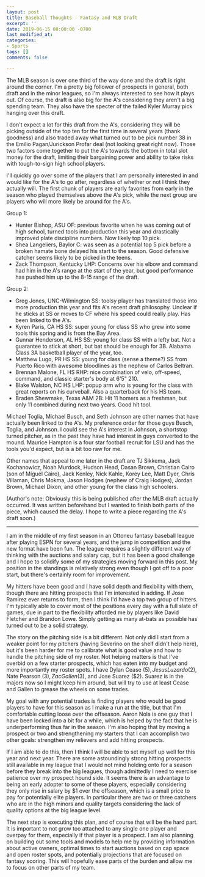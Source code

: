 ```yaml
---
layout: post
title: Baseball Thoughts - Fantasy and MLB Draft
excerpt: ''
date: 2019-06-15 00:00:00 -0700
last_modified_at: 
categories:
- Sports
tags: []
comments: false

---
```

The MLB season is over one third of the way done and the draft is right around the corner. I'm a pretty big follower of prospects in general, both draft and in the minor leagues, so I'm always interested to see how it plays out. Of course, the draft is also big for the A's considering they aren't a big spending team. They also have the specter of the failed Kyler Murray pick hanging over this draft.

I don't expect a lot for this draft from the A's, considering they will be picking outside of the top ten for the first time in several years (thank goodness) and also traded away what turned out to be pick number 38 in the Emilio Pagan/Jurickson Profar deal (not looking great right now). Those two factors come together to put the A's towards the bottom in total slot money for the draft, limiting their bargaining power and ability to take risks with tough-to-sign high school players.

I'll quickly go over some of the players that I am personally interested in and would like for the A's to go after, regardless of whether or not I think they actually will. The first chunk of players are early favorites from early in the season who played themselves above the A's pick, while the next group are players who will more likely be around for the A's.

Group 1:

* Hunter Bishop, ASU OF: previous favorite when he was coming out of high school, turned tools into production this year and drastically improved plate discipline numbers. Now likely top 10 pick.
* Shea Langeliers, Baylor C: was seen as a potential top 5 pick before a broken hamate bone delayed his start to the season. Good defensive catcher seems likely to be picked in the teens.
* Zack Thompson, Kentucky LHP: Concerns over his elbow and command had him in the A's range at the start of the year, but good performance has pushed him up to the 8-15 range of the draft.

Group 2:

* Greg Jones, UNC-Wilmington SS: toolsy player has translated those into more production this year and fits A's recent draft philosophy. Unclear if he sticks at SS or moves to CF where his speed could really play. Has been linked to the A's.
* Kyren Paris, CA HS SS: super young for class SS who grew into some tools this spring and is from the Bay Area.
* Gunnar Henderson, AL HS SS: young for class SS with a lefty bat. Not a guarantee to stick at short, but bat should be enough for 3B. Alabama Class 3A basketball player of the year, too.
* Matthew Lugo, PR HS SS: young for class (sense a theme?) SS from Puerto Rico with awesome bloodlines as the nephew of Carlos Beltran.
* Brennan Malone, FL HS RHP: nice combination of velo, off-speed, command, and classic starter's body at 6'5" 210.
* Blake Walston, NC HS LHP: popup arm who is young for the class with great reports on his curveball. Also a quarterback for his HS team.
* Braden Shewmake, Texas A&M 2B: Hit 11 homers as a freshman, but only 11 combined during next two years. Good hit tool.

Michael Toglia, Michael Busch, and Seth Johnson are other names that have actually been linked to the A's. My preference order for those guys Busch, Toglia, and Johnson. I could see the A's interest in Johnson, a shortstop turned pitcher, as in the past they have had interest in guys converted to the mound. Maurice Hampton is a four star football recruit for LSU and has the tools you'd expect, but is a bit too raw for me.

Other names that appeal to me later in the draft are TJ Sikkema, Jack Kochanowicz, Noah Murdock, Hudson Head, Dasan Brown, Christian Cairo (son of Miguel Cairo), Jack Kenley, Nick Kahle, Korey Lee, Matt Dyer, Chris Villaman, Chris Mokma, Jason Hodges (nephew of Craig Hodges), Jordan Brown, Michael Dixon, and other young for the class high schoolers. 

(Author's note: Obviously this is being published after the MLB draft actually occurred. It was written beforehand but I wanted to finish both parts of the piece, which caused the delay. I hope to write a piece regarding the A's draft soon.)

***

I am in the middle of my first season in an Ottoneu fantasy baseball league after playing ESPN for several years, and the jump in competition and the new format have been fun. The league requires a slightly different way of thinking with the auctions and salary cap, but it has been a good challenge and I hope to solidify some of my strategies moving forward in this post. My position in the standings is relatively strong even though I got off to a poor start, but there's certainly room for improvement.

My hitters have been good and I have solid depth and flexibility with them, though there are hitting prospects that I'm interested in adding. If Jose Ramirez ever returns to form, then I think I'd have a top two group of hitters. I'm typically able to cover most of the positions every day with a full slate of games, due in part to the flexibility afforded me by players like David Fletcher and Brandon Lowe. Simply getting as many at-bats as possible has turned out to be a solid strategy. 

The story on the pitching side is a bit different. Not only did I start from a weaker point for my pitchers (having Severino on the shelf didn't help here), but it's been harder for me to calibrate what is good value and how to handle the pitching side of my roster. Not helping matters is that I've overbid on a few starter prospects, which has eaten into my budget and more importantly my roster spots. I have Dylan Cease ($5), Jesus Luzardo ($2), Nate Pearson ($3), Zac Gallen ($3), and Jose Suarez ($2). Suarez is in the majors now so I might keep him around, but will try to use at least Cease and Gallen to grease the wheels on some trades. 

My goal with any potential trades is finding players who would be good players to have for this season as I make a run at the title, but that I'm comfortable cutting loose over the offseason. Aaron Nola is one guy that I have been locked into a bit for a while, which is helped by the fact that he is underperforming thus far in the season. I'm also hoping that by moving a prospect or two and strengthening my starters that I can accomplish two other goals: strengthen my relievers and add hitting prospects. 

If I am able to do this, then I think I will be able to set myself up well for this year and next year. There are some astoundingly strong hitting prospects still available in my league that I would not mind holding onto for a season before they break into the big leagues, though admittedly I need to exercise patience over my prospect hound side. It seems there is an advantage to being an early adopter to some of these players, especially considering they only rise in salary by $1 over the offseason, which is a small price to pay for potentially elite players. In particular there are two or three catchers who are in the high minors and quality targets considering the lack of quality options at the big league level. 

The next step is executing this plan, and of course that will be the hard part. It is important to not grow too attached to any single one player and overpay for them, especially if that player is a prospect. I am also planning on building out some tools and models to help me by providing information about active owners, optimal times to start auctions based on cap space and open roster spots, and potentially projections that are focused on fantasy scoring. This will hopefully ease parts of the burden and allow me to focus on other parts of my team. 
